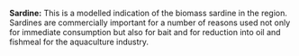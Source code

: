 **Sardine:** This is a modelled indication of the biomass sardine in the region. Sardines are commercially important for a number of reasons used not only for immediate consumption but also for bait and for reduction into oil and fishmeal for the aquaculture industry.     